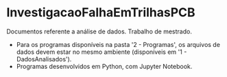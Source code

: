 # InvestigacaoFalhaEmTrilhasPCB
Documentos referente a análise de dados. Trabalho de mestrado.

* Para os programas disponíveis na pasta '2 - Programas', os arquivos de dados devem estar no mesmo ambiente (disponíveis em '1 - DadosAnalisados').
* Programas desenvolvidos em Python, com Jupyter Notebook.

